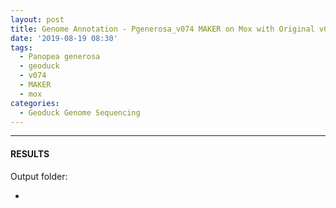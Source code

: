 ```yaml
---
layout: post
title: Genome Annotation - Pgenerosa_v074 MAKER on Mox with Original v070 Settings
date: '2019-08-19 08:30'
tags:
  - Panopea generosa
  - geoduck
  - v074
  - MAKER
  - mox
categories:
  - Geoduck Genome Sequencing
---
```




---

#### RESULTS

Output folder:

- []()
